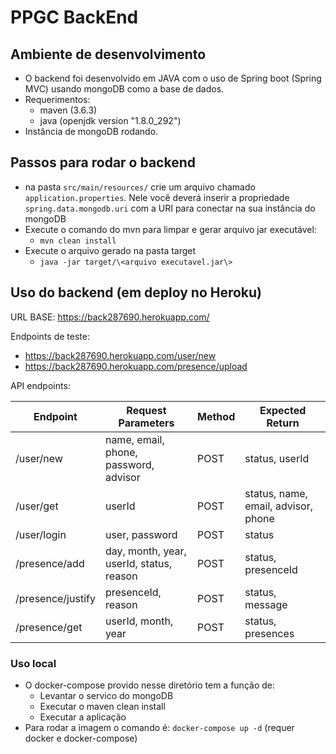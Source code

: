 # PPGC BackEnd

## Ambiente de desenvolvimento
- O backend foi desenvolvido em JAVA com o uso de Spring boot (Spring MVC) usando mongoDB como a base de dados.
- Requerimentos:
  - maven (3.6.3)
  - java (openjdk version "1.8.0_292")
- Instância de mongoDB rodando. 


## Passos para rodar o backend
 - na pasta ``src/main/resources/`` crie um arquivo chamado ``application.properties``. Nele você deverá inserir a propriedade ``spring.data.mongodb.uri`` com a URI para conectar na sua instância do mongoDB 
 - Execute o comando do mvn para limpar e gerar arquivo jar executável:
     - ``mvn clean install``
 - Execute o arquivo gerado na pasta target 
     - ``java -jar target/\<arquivo executavel.jar\>``

## Uso do backend (em deploy no Heroku)
URL BASE: https://back287690.herokuapp.com/

Endpoints de teste:
- https://back287690.herokuapp.com/user/new
- https://back287690.herokuapp.com/presence/upload

API endpoints:

| Endpoint          | Request Parameters                       | Method | Expected Return                       |
|-------------------|------------------------------------------|--------|---------------------------------------|
| /user/new         | name, email, phone, password, advisor    | POST   | status, userId                        |
| /user/get         | userId                                   | POST   | status, name, email, advisor, phone   |
| /user/login       | user, password                           | POST   | status                                |
| /presence/add     | day, month, year, userId, status, reason | POST   | status, presenceId                    |
| /presence/justify | presenceId, reason                       | POST   | status, message                       |
| /presence/get     | userId, month, year                      | POST   | status, presences                     |

### Uso local 
- O docker-compose provido nesse diretório tem a função de:
  - Levantar o servico do mongoDB
  - Executar o maven clean install
  - Executar a aplicação
- Para rodar a imagem o comando é: ``docker-compose up -d`` (requer docker e docker-compose)
